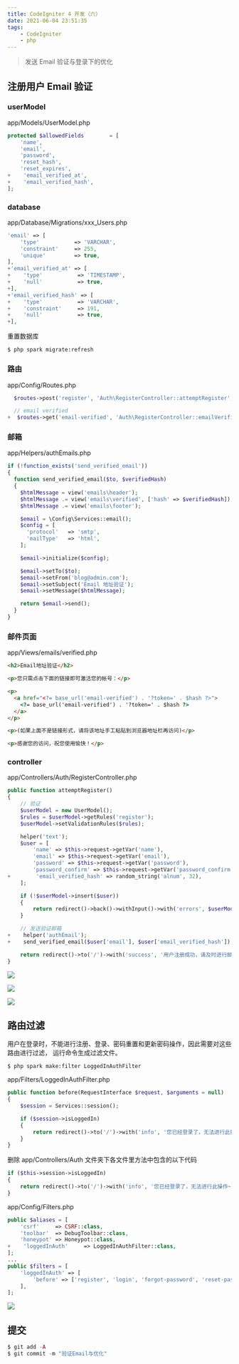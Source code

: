 ```yaml
---
title: CodeIgniter 4 开发（六）
date: 2021-06-04 23:51:35
tags:
    - CodeIgniter
    - php
---
```

> 发送 Email 验证与登录下的优化
## 注册用户 Email 验证

### userModel

app/Models/UserModel.php

```php
protected $allowedFields        = [
    'name',
    'email',
    'password',
    'reset_hash',
    'reset_expires',
+    'email_verified_at',
+    'email_verified_hash',
];
```

### database

app/Database/Migrations/xxx_Users.php

```php
'email' => [
    'type'           => 'VARCHAR',
    'constraint'     => 255,
    'unique'         => true,
],
+'email_verified_at' => [
+    'type'           => 'TIMESTAMP',
+    'null'           => true,
+],
+'email_verified_hash' => [
+    'type'           => 'VARCHAR',
+    'constraint'     => 191,
+    'null'           => true,
+],
```

重置数据库

```shell
$ php spark migrate:refresh
```

### 路由

app/Config/Routes.php

```php
  $routes->post('register', 'Auth\RegisterController::attemptRegister', ['as' => 'register']);

  // email verified
+  $routes->get('email-verified', 'Auth\RegisterController::emailVerified', ['as' => 'email-verified']);
```

### 邮箱

app/Helpers/authEmails.php

```php
if (!function_exists('send_verified_email'))
{
  function send_verified_email($to, $verifiedHash)
  {
    $htmlMessage = view('emails\header');
    $htmlMessage .= view('emails\verified', ['hash' => $verifiedHash]);
    $htmlMessage .= view('emails\footer');

    $email = \Config\Services::email();
    $config = [
      'protocol'   => 'smtp',
      'mailType'   => 'html',
    ];

    $email->initialize($config);

    $email->setTo($to);
    $email->setFrom('blog@admin.com');
    $email->setSubject('Email 地址验证');
    $email->setMessage($htmlMessage);

    return $email->send();
  }
}
```

### 邮件页面

app/Views/emails/verified.php

```html
<h2>Email地址验证</h2>

<p>您只需点击下面的链接即可激活您的帐号：</p>

<p>
  <a href="<?= base_url('email-verified') . '?token=' . $hash ?>">
    <?= base_url('email-verified') . '?token=' . $hash ?>
  </a>
</p>

<p>(如果上面不是链接形式，请将该地址手工粘贴到浏览器地址栏再访问)</p>

<p>感谢您的访问，祝您使用愉快！</p>

```

### controller

app/Controllers/Auth/RegisterController.php

```php
public function attemptRegister()
{
    // 验证
    $userModel = new UserModel();
    $rules = $userModel->getRules('register');
    $userModel->setValidationRules($rules);

    helper('text');
    $user = [
        'name' => $this->request->getVar('name'),
        'email' => $this->request->getVar('email'),
        'password' => $this->request->getVar('password'),
        'password_confirm' => $this->request->getVar('password_confirm'),
+        'email_verified_hash' => random_string('alnum', 32),
    ];

    if (!$userModel->insert($user))
    {
        return redirect()->back()->withInput()->with('errors', $userModel->errors());
    }

    // 发送验证邮箱
+    helper('authEmail');
+    send_verified_email($user['email'], $user['email_verified_hash']);

    return redirect()->to('/')->with('success', '用户注册成功，请及时进行邮箱验证~');
}
```

![](6.1.png)

![](6.2.png)

![](6.3.png)



## 路由过滤

用户在登录时，不能进行注册、登录、密码重置和更新密码操作，因此需要对这些路由进行过滤， 运行命令生成过滤文件。

```
$ php spark make:filter LoggedInAuthFilter
```

app/Filters/LoggedInAuthFilter.php

```php
public function before(RequestInterface $request, $arguments = null)
{
    $session = Services::session();

    if ($session->isLoggedIn)
    {
        return redirect()->to('/')->with('info', '您已经登录了，无法进行此操作~');
    }
}
```
删除 app/Controllers/Auth 文件夹下各文件里方法中包含的以下代码
```php
if ($this->session->isLoggedIn)
{
    return redirect()->to('/')->with('info', '您已经登录了，无法进行此操作~');
}
```
app/Config/Filters.php

```php
public $aliases = [
    'csrf'     => CSRF::class,
    'toolbar'  => DebugToolbar::class,
    'honeypot' => Honeypot::class,
+    'loggedInAuth'     => LoggedInAuthFilter::class,
];
...
public $filters = [
    'loggedInAuth' => [
        'before' => ['register', 'login', 'forgot-password', 'reset-password'],
    ],
];
```
![](6.4.png)

## 提交
```php
$ git add -A
$ git commit -m "验证Email与优化"
```